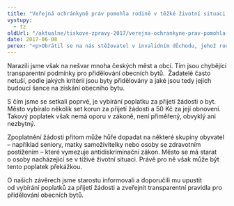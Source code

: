 ```yaml
---
title: "Veřejná ochránkyně práv pomohla rodině v těžké životní situaci k důstojnějšímu bydlení"
vystupy:
  - tz
oldUrl: "/aktualne/tiskove-zpravy-2017/verejna-ochrankyne-prav-pomohla-rodine-v-tezke-zivotni-situaci-k-dustojnejsimu-bydlen"
date: 2017-06-08
perex: "<p>Obrátil se na nás stěžovatel v invalidním důchodu, jehož rodina bydlela v malém bytě 1+1 a sdílela jednu postel. Jeho osmiletý syn trpí autismem a vyžaduje nepřetržitou péči, kterou mu poskytuje matka a nemůže proto pracovat. Stěžovatel si podal žádost o větší městský byt. Po roce a půl čekání se pak obrátil na veřejnou ochránkyni práv. Poté, co se ochránkyně začala případem zabývat, město souhlasilo s přidělením odpovídajícího bytu. Panu starostovi jsme za jeho vstřícnost poděkovali a případ uzavřeli. </p>"
---
```


<!-- imported from the old website -->

<p>Narazili jsme však na nešvar mnoha českých měst a obcí. Tím jsou chybějící transparentní podmínky pro přidělování obecních bytů.  Žadatelé často netuší, podle jakých kritérií jsou byty přidělovány a jaké jsou tedy jejich budoucí šance na získání obecního bytu. </p> <p>S čím jsme se setkali poprvé, je vybírání poplatku za přijetí žádosti o byt. Město vybíralo několik set korun za přijetí žádosti a 50 Kč za její obnovení. Takový poplatek však nemá oporu v zákoně, není přiměřený, obvyklý ani nezbytný. </p> <p>Zpoplatnění žádosti přitom může hůře dopadat na některé skupiny obyvatel – například seniory, matky samoživitelky nebo osoby se zdravotním postižením – které vymezuje antidiskriminační zákon. Město se má starat o osoby nacházející se v tíživé životní situaci. Právě pro ně však může být tento poplatek překážkou. </p> <p>O našich závěrech jsme starostu informovali a doporučili mu upustit od vybírání poplatků za přijetí žádosti a zveřejnit transparentní pravidla pro přidělování obecních bytů. </p>

